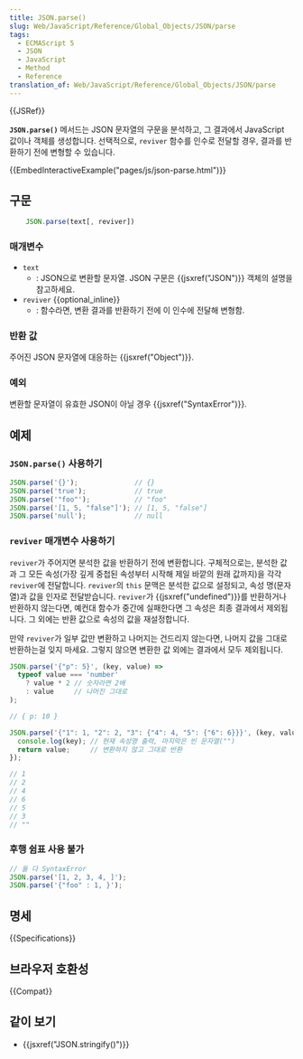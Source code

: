 ```yaml
---
title: JSON.parse()
slug: Web/JavaScript/Reference/Global_Objects/JSON/parse
tags:
  - ECMAScript 5
  - JSON
  - JavaScript
  - Method
  - Reference
translation_of: Web/JavaScript/Reference/Global_Objects/JSON/parse
---
```

{{JSRef}}

**`JSON.parse()`** 메서드는 JSON 문자열의 구문을 분석하고, 그 결과에서 JavaScript 값이나 객체를 생성합니다. 선택적으로, `reviver` 함수를 인수로 전달할 경우, 결과를 반환하기 전에 변형할 수 있습니다.

{{EmbedInteractiveExample("pages/js/json-parse.html")}}

## 구문

```js
    JSON.parse(text[, reviver])
```

### 매개변수

- `text`
  - : JSON으로 변환할 문자열. JSON 구문은 {{jsxref("JSON")}} 객체의 설명을 참고하세요.
- `reviver` {{optional_inline}}
  - : 함수라면, 변환 결과를 반환하기 전에 이 인수에 전달해 변형함.

### 반환 값

주어진 JSON 문자열에 대응하는 {{jsxref("Object")}}.

### 예외

변환할 문자열이 유효한 JSON이 아닐 경우 {{jsxref("SyntaxError")}}.

## 예제

### `JSON.parse()` 사용하기

```js
JSON.parse('{}');              // {}
JSON.parse('true');            // true
JSON.parse('"foo"');           // "foo"
JSON.parse('[1, 5, "false"]'); // [1, 5, "false"]
JSON.parse('null');            // null
```

### `reviver` 매개변수 사용하기

`reviver`가 주어지면 분석한 값을 반환하기 전에 변환합니다. 구체적으로는, 분석한 값과 그 모든 속성(가장 깊게 중첩된 속성부터 시작해 제일 바깥의 원래 값까지)을 각각 `reviver`에 전달합니다. `reviver`의 `this` 문맥은 분석한 값으로 설정되고, 속성 명(문자열)과 값을 인자로 전달받습니다. `reviver`가 {{jsxref("undefined")}}를 반환하거나 반환하지 않는다면, 예컨대 함수가 중간에 실패한다면 그 속성은 최종 결과에서 제외됩니다. 그 외에는 반환 값으로 속성의 값을 재설정합니다.

만약 `reviver`가 일부 값만 변환하고 나머지는 건드리지 않는다면, 나머지 값을 그대로 반환하는걸 잊지 마세요. 그렇지 않으면 변환한 값 외에는 결과에서 모두 제외됩니다.

```js
JSON.parse('{"p": 5}', (key, value) =>
  typeof value === 'number'
    ? value * 2 // 숫자라면 2배
    : value     // 나머진 그대로
);

// { p: 10 }

JSON.parse('{"1": 1, "2": 2, "3": {"4": 4, "5": {"6": 6}}}', (key, value) => {
  console.log(key); // 현재 속성명 출력, 마지막은 빈 문자열("")
  return value;     // 변환하지 않고 그대로 반환
});

// 1
// 2
// 4
// 6
// 5
// 3
// ""
```

### 후행 쉼표 사용 불가

```js example-bad
// 둘 다 SyntaxError
JSON.parse('[1, 2, 3, 4, ]');
JSON.parse('{"foo" : 1, }');
```

## 명세

{{Specifications}}

## 브라우저 호환성

{{Compat}}

## 같이 보기

- {{jsxref("JSON.stringify()")}}
